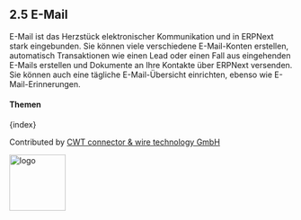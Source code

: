 ## 2.5 E-Mail

E-Mail ist das Herzstück elektronischer Kommunikation und in ERPNext stark eingebunden. Sie können viele verschiedene E-Mail-Konten erstellen, automatisch Transaktionen wie einen Lead oder einen Fall aus eingehenden E-Mails erstellen und Dokumente an Ihre Kontakte über ERPNext versenden. Sie können auch eine tägliche E-Mail-Übersicht einrichten, ebenso wie E-Mail-Erinnerungen.

#### Themen

{index}

Contributed by <A HREF="http://www.cwt-kabel.de">CWT connector & wire technology GmbH</A>

<A HREF="http://www.cwt-kabel.de"><IMG alt="logo" src="http://www.cwt-assembly.com/sites/all/images/logo.png" height=100></A>
